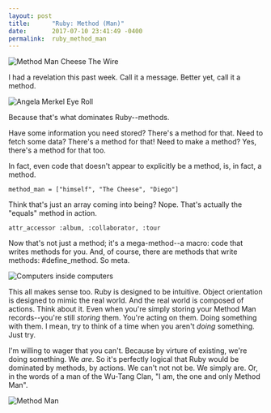 ```yaml
---
layout: post
title:      "Ruby: Method (Man)"
date:       2017-07-10 23:41:49 -0400
permalink:  ruby_method_man
---
```



![Method Man Cheese The Wire](https://media.giphy.com/media/4k09dOUkexUs0/giphy.gif)

I had a revelation this past week. Call it a message. Better yet, call it a method.

![Angela Merkel Eye Roll](http://i.imgur.com/m4XytnK.png)

Because that's what dominates Ruby--methods. 

Have some information you need stored? There's a method for that. Need to fetch some data? There's a method for that! Need to make a method? Yes, there's a method for that too. 

In fact, even code that doesn't appear to explicitly be a method, is, in fact, a method. 

```
method_man = ["himself", "The Cheese", "Diego"]
```
Think that's just an array coming into being? Nope. That's actually the "equals" method in action.

```
attr_accessor :album, :collaborator, :tour
```
Now that's not just a method; it's a mega-method--a macro: code that writes methods for you. And, of course, there are methods that write methods: #define_method. So meta.

![Computers inside computers](https://media.giphy.com/media/yAOjunY81Trjy/giphy.gif)

This all makes sense too. Ruby is designed to be intuitive. Object orientation is designed to mimic the real world. And the real world is composed of actions. Think about it. Even when you're simply storing your Method Man records--you're still *storing* them. You're acting on them. Doing something with them. I mean, try to think of a time when you aren't *doing* something. Just try. 
 
I'm willing to wager that you can't. Because by virture of existing, we're doing something. We *are*. So it's perfectly logical that Ruby would be dominated by methods, by actions. We can't not not be. We simply are. Or, in the words of a man of the Wu-Tang Clan,  "I am, the one and only Method Man".

![Method Man](http://i.imgur.com/nZc0yNG.jpg)




